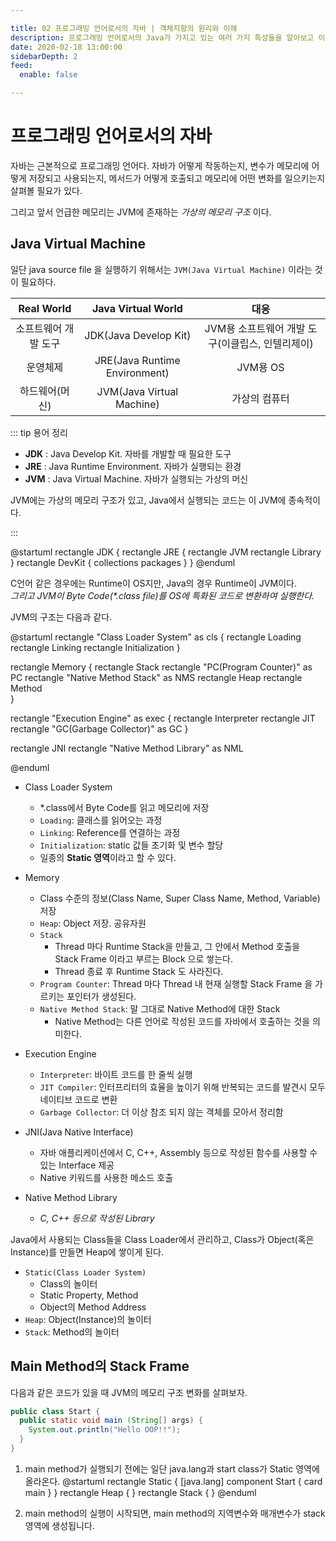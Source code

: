 ```yaml
---

title: 02 프로그래밍 언어로서의 자바 | 객체지향의 원리와 이해
description: 프로그래밍 언어로서의 Java가 가지고 있는 여러 가지 특성들을 알아보고 이해하여봅시다. 
date: 2020-02-18 13:00:00
sidebarDepth: 2
feed:
  enable: false

---
```


# 프로그래밍 언어로서의 자바

자바는 근본적으로 프로그래밍 언어다.
자바가 어떻게 작동하는지,
변수가 메모리에 어떻게 저장되고 사용되는지,
메서드가 어떻게 호출되고 메모리에 어떤 변화를 일으키는지 살펴볼 필요가 있다.

그리고 앞서 언급한 메모리는 JVM에 존재하는 _가상의 메모리 구조_ 이다.

## Java Virtual Machine

일단 java source file 을 실행하기 위해서는 `JVM(Java Virtual Machine)` 이라는 것이 필요하다.

|Real World|Java Virtual World|대응|
|:---:|:---:|:---:|
|소프트웨어 개발 도구|JDK(Java Develop Kit)|JVM용 소프트웨어 개발 도구(이클립스, 인텔리제이)|
|운영체제|JRE(Java Runtime Environment)|JVM용 OS|
|하드웨어(머신)|JVM(Java Virtual Machine)|가상의 컴퓨터|

::: tip 용어 정리

- **JDK** : Java Develop Kit. 자바를 개발할 때 필요한 도구
- **JRE** : Java Runtime Environment. 자바가 실행되는 환경
- **JVM** : Java Virtual Machine. 자바가 실행되는 가상의 머신

JVM에는 가상의 메모리 구조가 있고, Java에서 실행되는 코드는 이 JVM에 종속적이다.

:::

@startuml
rectangle JDK {
  rectangle JRE {
    rectangle JVM
    rectangle Library
  }
  rectangle DevKit {
    collections packages
  }
}
@enduml

C언어 같은 경우에는 Runtime이 OS지만, Java의 경우 Runtime이 JVM이다.\
_그리고 JVM이 Byte Code(*.class file)를 OS에 특화된 코드로 변환하여 실행한다._

JVM의 구조는 다음과 같다.

@startuml
rectangle "Class Loader System" as cls {
  rectangle Loading
  rectangle Linking
  rectangle Initialization
}

rectangle Memory {
  rectangle Stack
  rectangle "PC(Program Counter)" as PC
  rectangle "Native Method Stack" as NMS
  rectangle Heap
  rectangle Method  
}

rectangle "Execution Engine" as exec {
   rectangle Interpreter
   rectangle JIT
   rectangle "GC(Garbage Collector)" as GC
}

rectangle JNI
rectangle "Native Method Library" as NML

@enduml

- Class Loader System
  - *.class에서 Byte Code를 읽고 메모리에 저장
  - `Loading`: 클래스를 읽어오는 과정
  - `Linking`: Reference를 연결하는 과정
  - `Initialization`: static 값들 초기화 및 변수 할당
  - 일종의 **Static 영역**이라고 할 수 있다.
  
- Memory
  - Class 수준의 정보(Class Name, Super Class Name, Method, Variable) 저장
  - `Heap`: Object 저장. 공유자원
  - `Stack`
    - Thread 마다 Runtime Stack을 만들고, 그 안에서 Method 호출을 Stack Frame 이라고 부르는 Block 으로 쌓는다.
    - Thread 종료 후 Runtime Stack 도 사라진다.
  - `Program Counter`: Thread 마다 Thread 내 현재 실행할 Stack Frame 을 가르키는 포인터가 생성된다.
  - `Native Method Stack`: 말 그대로 Native Method에 대한 Stack
    - Native Method는 다른 언어로 작성된 코드를 자바에서 호출하는 것을 의미한다.

- Execution Engine
  - `Interpreter`: 바이트 코드를 한 줄씩 실행
  - `JIT Compiler`: 인터프리터의 효율을 높이기 위해 반복되는 코드를 발견시 모두 네이티브 코드로 변환
  - `Garbage Collector`: 더 이상 참조 되지 않는 객체를 모아서 정리함

- JNI(Java Native Interface)
  - 자바 애플리케이션에서 C, C++, Assembly 등으로 작성된 함수를 사용할 수 있는 Interface 제공
  - Native 키워드를 사용한 메소드 호출

- Native Method Library
  - _C, C++ 등으로 작성된 Library_

   
Java에서 사용되는 Class들을 Class Loader에서 관리하고,
Class가 Object(혹은 Instance)를 만들면 Heap에 쌓이게 된다.

- `Static(Class Loader System)`
  - Class의 놀이터
  - Static Property, Method
  - Object의 Method Address
- `Heap`: Object(Instance)의 놀이터
- `Stack`: Method의 놀이터

## Main Method의 Stack Frame

다음과 같은 코드가 있을 때 JVM의 메모리 구조 변화를 살펴보자.

```java
public class Start {
  public static void main (String[] args) {
    System.out.println("Hello OOP!!");
  }
}
```

1. main method가 실행되기 전에는 일단 java.lang과 start class가 Static 영역에 올라온다.
  @startuml
  rectangle Static {
    [java.lang]
    component Start {
      card main
    }
  }
  rectangle Heap {
  }
  rectangle Stack {
  }
  @enduml

2. main method의 실행이 시작되면, main method의 지역변수와 매개변수가 stack 영역에 생성됩니다.
